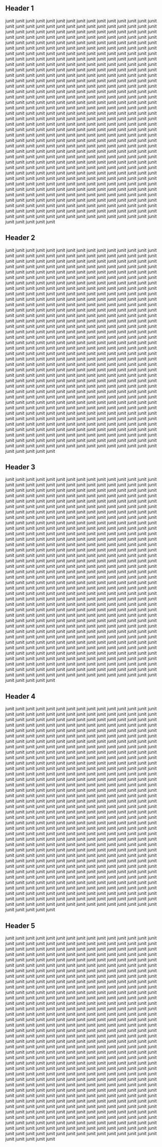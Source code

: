 ## Header 1
junit junit junit junit junit junit junit
junit junit junit junit junit junit junit
junit junit junit junit junit junit junit
junit junit junit junit junit junit junit
junit junit junit junit junit junit junit
junit junit junit junit junit junit junit
junit junit junit junit junit junit junit
junit junit junit junit junit junit junit
junit junit junit junit junit junit junit
junit junit junit junit junit junit junit
junit junit junit junit junit junit junit
junit junit junit junit junit junit junit
junit junit junit junit junit junit junit
junit junit junit junit junit junit junit
junit junit junit junit junit junit junit
junit junit junit junit junit junit junit
junit junit junit junit junit junit junit
junit junit junit junit junit junit junit
junit junit junit junit junit junit junit
junit junit junit junit junit junit junit
junit junit junit junit junit junit junit
junit junit junit junit junit junit junit
junit junit junit junit junit junit junit
junit junit junit junit junit junit junit
junit junit junit junit junit junit junit
junit junit junit junit junit junit junit
junit junit junit junit junit junit junit
junit junit junit junit junit junit junit
junit junit junit junit junit junit junit
junit junit junit junit junit junit junit
junit junit junit junit junit junit junit
junit junit junit junit junit junit junit
junit junit junit junit junit junit junit
junit junit junit junit junit junit junit
junit junit junit junit junit junit junit
junit junit junit junit junit junit junit
junit junit junit junit junit junit junit
junit junit junit junit junit junit junit
junit junit junit junit junit junit junit
junit junit junit junit junit junit junit
junit junit junit junit junit junit junit
junit junit junit junit junit junit junit
junit junit junit junit junit junit junit
junit junit junit junit junit junit junit
junit junit junit junit junit junit junit
junit junit junit junit junit junit junit
junit junit junit junit junit junit junit
junit junit junit junit junit junit junit
junit junit junit junit junit junit junit
junit junit junit junit junit junit junit
junit junit junit junit junit junit junit
junit junit junit junit junit junit junit
junit junit junit junit junit junit junit
junit junit junit junit junit junit junit
junit junit junit junit junit junit junit
junit junit junit junit junit junit junit
junit junit junit junit junit junit junit
junit junit junit junit junit junit junit
junit junit junit junit junit junit junit
junit junit junit junit junit junit junit
junit junit junit junit junit junit junit
junit junit junit junit junit junit junit
junit junit junit junit junit junit junit
junit junit junit junit junit junit junit
junit junit junit junit junit junit junit
junit junit junit junit junit junit junit
junit junit junit junit junit junit junit
junit junit junit junit junit junit junit
junit junit junit junit junit junit junit
junit junit junit junit junit junit junit
junit junit junit junit junit junit junit
junit junit junit junit junit junit junit
junit junit junit junit junit junit junit
junit junit junit junit junit junit junit
junit junit junit junit junit junit junit
junit junit junit junit junit junit junit
junit junit junit junit junit junit junit
junit junit junit junit junit junit junit
junit junit junit junit junit junit junit
junit junit junit junit junit junit junit

## Header 2
junit junit junit junit junit junit junit
junit junit junit junit junit junit junit
junit junit junit junit junit junit junit
junit junit junit junit junit junit junit
junit junit junit junit junit junit junit
junit junit junit junit junit junit junit
junit junit junit junit junit junit junit
junit junit junit junit junit junit junit
junit junit junit junit junit junit junit
junit junit junit junit junit junit junit
junit junit junit junit junit junit junit
junit junit junit junit junit junit junit
junit junit junit junit junit junit junit
junit junit junit junit junit junit junit
junit junit junit junit junit junit junit
junit junit junit junit junit junit junit
junit junit junit junit junit junit junit
junit junit junit junit junit junit junit
junit junit junit junit junit junit junit
junit junit junit junit junit junit junit
junit junit junit junit junit junit junit
junit junit junit junit junit junit junit
junit junit junit junit junit junit junit
junit junit junit junit junit junit junit
junit junit junit junit junit junit junit
junit junit junit junit junit junit junit
junit junit junit junit junit junit junit
junit junit junit junit junit junit junit
junit junit junit junit junit junit junit
junit junit junit junit junit junit junit
junit junit junit junit junit junit junit
junit junit junit junit junit junit junit
junit junit junit junit junit junit junit
junit junit junit junit junit junit junit
junit junit junit junit junit junit junit
junit junit junit junit junit junit junit
junit junit junit junit junit junit junit
junit junit junit junit junit junit junit
junit junit junit junit junit junit junit
junit junit junit junit junit junit junit
junit junit junit junit junit junit junit
junit junit junit junit junit junit junit
junit junit junit junit junit junit junit
junit junit junit junit junit junit junit
junit junit junit junit junit junit junit
junit junit junit junit junit junit junit
junit junit junit junit junit junit junit
junit junit junit junit junit junit junit
junit junit junit junit junit junit junit
junit junit junit junit junit junit junit
junit junit junit junit junit junit junit
junit junit junit junit junit junit junit
junit junit junit junit junit junit junit
junit junit junit junit junit junit junit
junit junit junit junit junit junit junit
junit junit junit junit junit junit junit
junit junit junit junit junit junit junit
junit junit junit junit junit junit junit
junit junit junit junit junit junit junit
junit junit junit junit junit junit junit
junit junit junit junit junit junit junit
junit junit junit junit junit junit junit
junit junit junit junit junit junit junit
junit junit junit junit junit junit junit
junit junit junit junit junit junit junit
junit junit junit junit junit junit junit
junit junit junit junit junit junit junit
junit junit junit junit junit junit junit
junit junit junit junit junit junit junit
junit junit junit junit junit junit junit
junit junit junit junit junit junit junit
junit junit junit junit junit junit junit
junit junit junit junit junit junit junit
junit junit junit junit junit junit junit
junit junit junit junit junit junit junit
junit junit junit junit junit junit junit
junit junit junit junit junit junit junit
junit junit junit junit junit junit junit
junit junit junit junit junit junit junit
junit junit junit junit junit junit junit

## Header 3
junit junit junit junit junit junit junit
junit junit junit junit junit junit junit
junit junit junit junit junit junit junit
junit junit junit junit junit junit junit
junit junit junit junit junit junit junit
junit junit junit junit junit junit junit
junit junit junit junit junit junit junit
junit junit junit junit junit junit junit
junit junit junit junit junit junit junit
junit junit junit junit junit junit junit
junit junit junit junit junit junit junit
junit junit junit junit junit junit junit
junit junit junit junit junit junit junit
junit junit junit junit junit junit junit
junit junit junit junit junit junit junit
junit junit junit junit junit junit junit
junit junit junit junit junit junit junit
junit junit junit junit junit junit junit
junit junit junit junit junit junit junit
junit junit junit junit junit junit junit
junit junit junit junit junit junit junit
junit junit junit junit junit junit junit
junit junit junit junit junit junit junit
junit junit junit junit junit junit junit
junit junit junit junit junit junit junit
junit junit junit junit junit junit junit
junit junit junit junit junit junit junit
junit junit junit junit junit junit junit
junit junit junit junit junit junit junit
junit junit junit junit junit junit junit
junit junit junit junit junit junit junit
junit junit junit junit junit junit junit
junit junit junit junit junit junit junit
junit junit junit junit junit junit junit
junit junit junit junit junit junit junit
junit junit junit junit junit junit junit
junit junit junit junit junit junit junit
junit junit junit junit junit junit junit
junit junit junit junit junit junit junit
junit junit junit junit junit junit junit
junit junit junit junit junit junit junit
junit junit junit junit junit junit junit
junit junit junit junit junit junit junit
junit junit junit junit junit junit junit
junit junit junit junit junit junit junit
junit junit junit junit junit junit junit
junit junit junit junit junit junit junit
junit junit junit junit junit junit junit
junit junit junit junit junit junit junit
junit junit junit junit junit junit junit
junit junit junit junit junit junit junit
junit junit junit junit junit junit junit
junit junit junit junit junit junit junit
junit junit junit junit junit junit junit
junit junit junit junit junit junit junit
junit junit junit junit junit junit junit
junit junit junit junit junit junit junit
junit junit junit junit junit junit junit
junit junit junit junit junit junit junit
junit junit junit junit junit junit junit
junit junit junit junit junit junit junit
junit junit junit junit junit junit junit
junit junit junit junit junit junit junit
junit junit junit junit junit junit junit
junit junit junit junit junit junit junit
junit junit junit junit junit junit junit
junit junit junit junit junit junit junit
junit junit junit junit junit junit junit
junit junit junit junit junit junit junit
junit junit junit junit junit junit junit
junit junit junit junit junit junit junit
junit junit junit junit junit junit junit
junit junit junit junit junit junit junit
junit junit junit junit junit junit junit
junit junit junit junit junit junit junit
junit junit junit junit junit junit junit
junit junit junit junit junit junit junit
junit junit junit junit junit junit junit
junit junit junit junit junit junit junit
junit junit junit junit junit junit junit

## Header 4
junit junit junit junit junit junit junit
junit junit junit junit junit junit junit
junit junit junit junit junit junit junit
junit junit junit junit junit junit junit
junit junit junit junit junit junit junit
junit junit junit junit junit junit junit
junit junit junit junit junit junit junit
junit junit junit junit junit junit junit
junit junit junit junit junit junit junit
junit junit junit junit junit junit junit
junit junit junit junit junit junit junit
junit junit junit junit junit junit junit
junit junit junit junit junit junit junit
junit junit junit junit junit junit junit
junit junit junit junit junit junit junit
junit junit junit junit junit junit junit
junit junit junit junit junit junit junit
junit junit junit junit junit junit junit
junit junit junit junit junit junit junit
junit junit junit junit junit junit junit
junit junit junit junit junit junit junit
junit junit junit junit junit junit junit
junit junit junit junit junit junit junit
junit junit junit junit junit junit junit
junit junit junit junit junit junit junit
junit junit junit junit junit junit junit
junit junit junit junit junit junit junit
junit junit junit junit junit junit junit
junit junit junit junit junit junit junit
junit junit junit junit junit junit junit
junit junit junit junit junit junit junit
junit junit junit junit junit junit junit
junit junit junit junit junit junit junit
junit junit junit junit junit junit junit
junit junit junit junit junit junit junit
junit junit junit junit junit junit junit
junit junit junit junit junit junit junit
junit junit junit junit junit junit junit
junit junit junit junit junit junit junit
junit junit junit junit junit junit junit
junit junit junit junit junit junit junit
junit junit junit junit junit junit junit
junit junit junit junit junit junit junit
junit junit junit junit junit junit junit
junit junit junit junit junit junit junit
junit junit junit junit junit junit junit
junit junit junit junit junit junit junit
junit junit junit junit junit junit junit
junit junit junit junit junit junit junit
junit junit junit junit junit junit junit
junit junit junit junit junit junit junit
junit junit junit junit junit junit junit
junit junit junit junit junit junit junit
junit junit junit junit junit junit junit
junit junit junit junit junit junit junit
junit junit junit junit junit junit junit
junit junit junit junit junit junit junit
junit junit junit junit junit junit junit
junit junit junit junit junit junit junit
junit junit junit junit junit junit junit
junit junit junit junit junit junit junit
junit junit junit junit junit junit junit
junit junit junit junit junit junit junit
junit junit junit junit junit junit junit
junit junit junit junit junit junit junit
junit junit junit junit junit junit junit
junit junit junit junit junit junit junit
junit junit junit junit junit junit junit
junit junit junit junit junit junit junit
junit junit junit junit junit junit junit
junit junit junit junit junit junit junit
junit junit junit junit junit junit junit
junit junit junit junit junit junit junit
junit junit junit junit junit junit junit
junit junit junit junit junit junit junit
junit junit junit junit junit junit junit
junit junit junit junit junit junit junit
junit junit junit junit junit junit junit
junit junit junit junit junit junit junit
junit junit junit junit junit junit junit

## Header 5
junit junit junit junit junit junit junit
junit junit junit junit junit junit junit
junit junit junit junit junit junit junit
junit junit junit junit junit junit junit
junit junit junit junit junit junit junit
junit junit junit junit junit junit junit
junit junit junit junit junit junit junit
junit junit junit junit junit junit junit
junit junit junit junit junit junit junit
junit junit junit junit junit junit junit
junit junit junit junit junit junit junit
junit junit junit junit junit junit junit
junit junit junit junit junit junit junit
junit junit junit junit junit junit junit
junit junit junit junit junit junit junit
junit junit junit junit junit junit junit
junit junit junit junit junit junit junit
junit junit junit junit junit junit junit
junit junit junit junit junit junit junit
junit junit junit junit junit junit junit
junit junit junit junit junit junit junit
junit junit junit junit junit junit junit
junit junit junit junit junit junit junit
junit junit junit junit junit junit junit
junit junit junit junit junit junit junit
junit junit junit junit junit junit junit
junit junit junit junit junit junit junit
junit junit junit junit junit junit junit
junit junit junit junit junit junit junit
junit junit junit junit junit junit junit
junit junit junit junit junit junit junit
junit junit junit junit junit junit junit
junit junit junit junit junit junit junit
junit junit junit junit junit junit junit
junit junit junit junit junit junit junit
junit junit junit junit junit junit junit
junit junit junit junit junit junit junit
junit junit junit junit junit junit junit
junit junit junit junit junit junit junit
junit junit junit junit junit junit junit
junit junit junit junit junit junit junit
junit junit junit junit junit junit junit
junit junit junit junit junit junit junit
junit junit junit junit junit junit junit
junit junit junit junit junit junit junit
junit junit junit junit junit junit junit
junit junit junit junit junit junit junit
junit junit junit junit junit junit junit
junit junit junit junit junit junit junit
junit junit junit junit junit junit junit
junit junit junit junit junit junit junit
junit junit junit junit junit junit junit
junit junit junit junit junit junit junit
junit junit junit junit junit junit junit
junit junit junit junit junit junit junit
junit junit junit junit junit junit junit
junit junit junit junit junit junit junit
junit junit junit junit junit junit junit
junit junit junit junit junit junit junit
junit junit junit junit junit junit junit
junit junit junit junit junit junit junit
junit junit junit junit junit junit junit
junit junit junit junit junit junit junit
junit junit junit junit junit junit junit
junit junit junit junit junit junit junit
junit junit junit junit junit junit junit
junit junit junit junit junit junit junit
junit junit junit junit junit junit junit
junit junit junit junit junit junit junit
junit junit junit junit junit junit junit
junit junit junit junit junit junit junit
junit junit junit junit junit junit junit
junit junit junit junit junit junit junit
junit junit junit junit junit junit junit
junit junit junit junit junit junit junit
junit junit junit junit junit junit junit
junit junit junit junit junit junit junit
junit junit junit junit junit junit junit
junit junit junit junit junit junit junit
junit junit junit junit junit junit junit